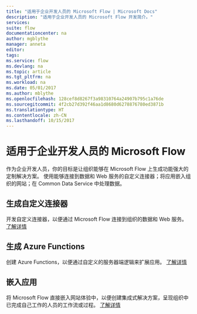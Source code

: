 ```yaml
---
title: "适用于企业开发人员的 Microsoft Flow | Microsoft Docs"
description: "适用于企业开发人员的 Microsoft Flow 开发简介。"
services: 
suite: flow
documentationcenter: na
author: mgblythe
manager: anneta
editor: 
tags: 
ms.service: flow
ms.devlang: na
ms.topic: article
ms.tgt_pltfrm: na
ms.workload: na
ms.date: 05/01/2017
ms.author: mblythe
ms.openlocfilehash: 128cef8d8267f3a98310764a24907b795c1a76de
ms.sourcegitcommit: 4f2cb27d392f46aa1d8680d6278876780ed3871b
ms.translationtype: HT
ms.contentlocale: zh-CN
ms.lasthandoff: 10/15/2017
---
```

# <a name="microsoft-flow-for-enterprise-developers"></a>适用于企业开发人员的 Microsoft Flow
作为企业开发人员，你的目标是让组织能够在 Microsoft Flow 上生成功能强大的定制解决方案。 使用能够连接到数据和 Web 服务的自定义连接器；将应用嵌入组织的网站；在 Common Data Service 中处理数据。

## <a name="build-custom-connectors"></a>生成自定义连接器
开发自定义连接器，以便通过 Microsoft Flow 连接到组织的数据和 Web 服务。 [了解详情](register-custom-api.md)

## <a name="build-azure-functions"></a>生成 Azure Functions
创建 Azure Functions，以便通过自定义的服务器端逻辑来扩展应用。 [了解详情](https://powerapps.microsoft.com/blog/using-azure-functions-in-powerapps/)

## <a name="embed-apps"></a>嵌入应用
将 Microsoft Flow 直接嵌入网站体验中，以便创建集成式解决方案，呈现组织中已完成自己工作的人员的工作流或过程。 [了解详情](embed-flow-dev.md)


